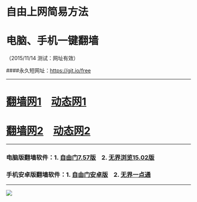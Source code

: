 # 自由上网简易方法
# 电脑、手机一键翻墙
（2015/11/14 测试：网址有效）

####永久短网址：https://git.io/free

***

# <a href="http://d1wuzbhuio7elk.cloudfront.net/fq01.php?id=1" target="_blank">翻墙网1</a>&nbsp;&nbsp;&nbsp;&nbsp;<a href="http://d38cupddouy0ag.cloudfront.net/dtwdl01.php/1114" target="_blank">动态网1</a>

# <a href="http://d21coots7yd2sw.cloudfront.net/fq01.php?id=2" target="_blank">翻墙网2</a>&nbsp;&nbsp;&nbsp;&nbsp;<a href="http://d21coots7yd2sw.cloudfront.net/dtwdl0.php/1114" target="_blank">动态网2</a>

***

### 电脑版翻墙软件：1. <a href="http://d3439dj6tpfjed.cloudfront.net/fgget.php?fid=fg757p.zip" target="_blank">自由门7.57版</a>&nbsp;&nbsp;&nbsp;&nbsp;2. <a href="http://d3439dj6tpfjed.cloudfront.net/fgget.php?fid=u1502.zip" target="_blank">无界浏览15.02版</a>

### 手机安卓版翻墙软件：1. <a href="http://d3439dj6tpfjed.cloudfront.net/fgget.php?fid=fgma32.apk" target="_blank">自由门安卓版</a>&nbsp;&nbsp;&nbsp;&nbsp;2. <a href="http://d3439dj6tpfjed.cloudfront.net/fgget.php?fid=um3.2.apk" target="_blank">无界一点通</a>

***

<a href="https://github.com/zhen99425/free/blob/master/README.md" target="_blank"><img src="http://d1kk5cma8vypuk.cloudfront.net/pic/yjfq0.png"></a>  
